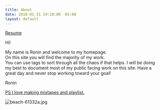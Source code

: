 ```yaml
---
title: About
date: 2018-01-31 19:18:00 -05:00
layout: default
---
```


[Resume](/uploads/Ronin_Wood_Resume.pdf)

Hi! 

My name is Ronin and welcome to my homepage.<br>On this site you will find the majority of my work. <br>You can use tags to sort through all the chaos if that helps. I will be doing my best to document most of my public facing work on this site. Have a great day and never stop working toward your goal!

Ronin



[PS I love making mixtapes and playlist. ](https://open.spotify.com/user/roninwood?si=a7fA3iPoT66MQub8sgIyKw)

![beach-61332a.jpg](/uploads/beach-61332a.jpg)